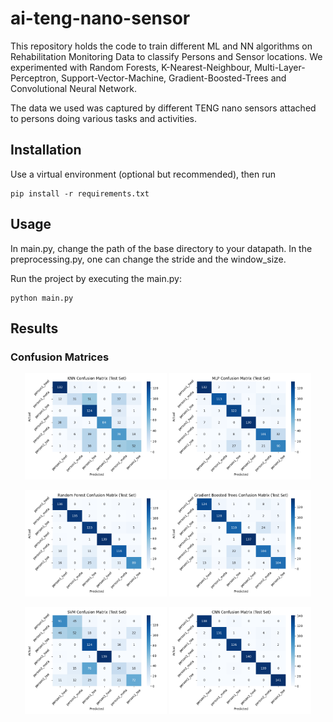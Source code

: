 # ai-teng-nano-sensor

This repository holds the code to train different ML and NN algorithms on Rehabilitation Monitoring Data to classify Persons and Sensor locations. We experimented with Random Forests, K-Nearest-Neighbour,  Multi-Layer-Perceptron, Support-Vector-Machine, Gradient-Boosted-Trees and Convolutional Neural Network.

The data we used was captured by different TENG nano sensors attached to persons doing various tasks and activities. 

## Installation
Use a virtual environment (optional but recommended), then run

```
pip install -r requirements.txt
```

## Usage

In main.py, change the path of the base directory to your datapath.
In the preprocessing.py, one can change the stride and the window_size.

Run the project by executing the main.py:

```
python main.py
```

## Results

### Confusion Matrices

<p align="center">
  <img src="plots/knn.png" width="45%" />
  <img src="plots/mlp.png" width="45%" />
</p>

<p align="center">
  <img src="plots/random_forest.png" width="45%" />
  <img src="plots/gradient_boosted_trees.png" width="45%" />
</p>

<p align="center">
  <img src="plots/svm.png" width="45%" />
  <img src="plots/cnn.png" width="45%" />
</p>
